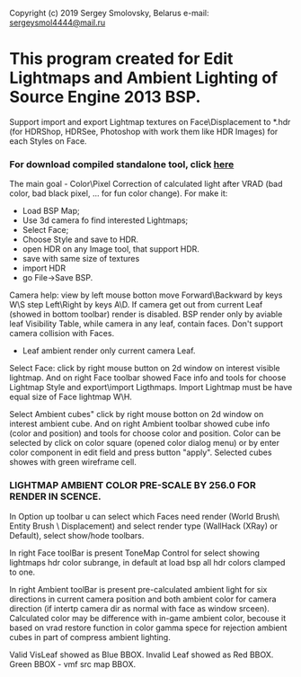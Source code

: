 Copyright (c) 2019 Sergey Smolovsky, Belarus
e-mail: sergeysmol4444@mail.ru

# This program created for Edit Lightmaps and Ambient Lighting of Source Engine 2013 BSP.
Support import and export Lightmap textures on Face\Displacement
to *.hdr (for HDRShop, HDRSee, Photoshop with work them like 
HDR Images) for each Styles on Face. 

### For download compiled standalone tool, click [here](https://github.com/Sergey-KoRJiK/SourceEngineBSPditor/raw/master/SourceEngineMapViewer.exe)

The main goal - Color\Pixel Correction of calculated light after VRAD
(bad color, bad black pixel, ... for fun color change). 
For make it:
 - Load BSP Map;
 - Use 3d camera fo find interested Lightmaps;
 - Select Face;
 - Choose Style and save to HDR.
 - open HDR on any Image tool, that support HDR.
 - save with same size of textures
 - import HDR
 - go File->Save BSP.
 
Camera help:
view by left mouse botton
move Forward\Backward by keys W\S
step Left\Right by keys A\D.
If camera get out from current Leaf (showed in bottom toolbar)
render is disabled. BSP render only by aviable leaf Visibility Table,
while camera in any leaf, contain faces.
Don't support camera collision with Faces.

- Leaf ambient render only current camera Leaf.

Select Face: click by right mouse button on 2d window on interest 
visible lightmap. And on right Face toolbar showed Face info and
tools for choose Lightmap Style and export\import Ligthmaps.
Import Lightmap must be have equal size of Face lightmap W\H.

Select Ambient cubes" click by right mouse botton on 2d window on interest
ambient cube. And on right Ambient toolbar showed cube info (color and position)
and tools for choose color and position. Color can be selected by click on
color square (opened color dialog menu) or by enter color component in edit field
and press button "apply". 
Selected cubes showes with green wireframe cell.

### LIGHTMAP AMBIENT COLOR PRE-SCALE BY 256.0 FOR RENDER IN SCENCE.

In Option up toolbar u can select which Faces need render 
(World Brush\ Entity Brush \ Displacement) and select
render type (WallHack (XRay) or Default), select show/hode toolbars.

In right Face toolBar is present ToneMap Control for 
select showing lightmaps hdr color subrange, in default
at load bsp all hdr colors clamped to one.

In right Ambient toolBar is present pre-calculated ambient light for six directions 
in current camera position and both ambient color for camera direction (if intertp
camera dir as normal with face as window srceen).
Calculated color may be difference with in-game ambient color, becouse it based on
vrad restore function in color gamma spece for rejection ambient cubes in part of compress 
ambient lighting.

Valid VisLeaf showed as Blue BBOX.
Invalid Leaf showed as Red BBOX.
Green BBOX - vmf src map BBOX.
